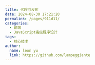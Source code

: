 ```yaml
---
title: 代理与反射
date: 2024-08-30 17:21:20
permalink: /pages/911d11/
categories:
  - 前端
  - JavaScript高级程序设计
tags:
  - 核心技术
author: 
  name: leon yu
  link: https://github.com/lampeggiante
---
```

